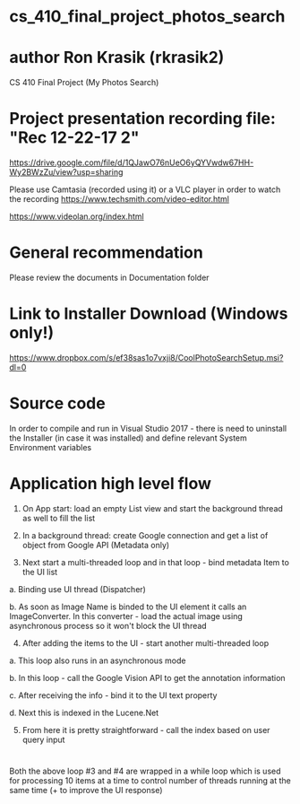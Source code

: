 # cs_410_final_project_photos_search
# author Ron Krasik (rkrasik2)
CS 410 Final Project (My Photos Search)

# Project presentation recording file: "Rec 12-22-17 2"
  https://drive.google.com/file/d/1QJawO76nUeO6yQYVwdw67HH-Wy2BWzZu/view?usp=sharing

Please use Camtasia (recorded using it) or a VLC player in order to watch the recording
  https://www.techsmith.com/video-editor.html
  
  https://www.videolan.org/index.html

# General recommendation
  Please review the documents in Documentation folder

# Link to Installer Download (Windows only!)
  https://www.dropbox.com/s/ef38sas1o7vxji8/CoolPhotoSearchSetup.msi?dl=0

# Source code
  In order to compile and run in Visual Studio 2017 - there is need to uninstall the
  Installer (in case it was installed) and define relevant System Environment variables

# Application high level flow

  1) On App start: load an empty List view and start the background thread as well to fill the list

  2) In a background thread: create Google connection and get a list of object from Google API
  (Metadata only)

  3) Next start a multi-threaded loop and in that loop - bind metadata Item to the UI list

  a. Binding use UI thread (Dispatcher)

  b. As soon as Image Name is binded to the UI element it calls an ImageConverter. In this converter - load
  the actual image using asynchronous process so it won't block the UI thread

  4) After adding the items to the UI - start another multi-threaded loop

  a. This loop also runs in an asynchronous mode

  b. In this loop - call the Google Vision API to get the annotation information

  c. After receiving the info - bind it to the UI text property

  d. Next this is indexed in the Lucene.Net

  5) From here it is pretty straightforward - call the index based on user query input

  # 
  Both the above loop #3 and #4 are wrapped in a while loop which is used for processing 10 items at
  a time to control number of threads running at the same time (+ to improve the UI response)
